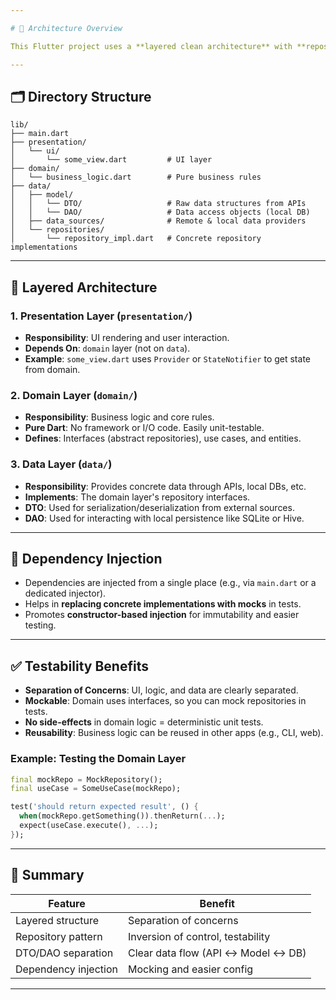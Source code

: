 ```yaml
---

# 📐 Architecture Overview

This Flutter project uses a **layered clean architecture** with **repository pattern** and **dependency injection**, making it modular, testable, and scalable.

---
```


## 🗂️ Directory Structure

```
lib/
├── main.dart
├── presentation/
│   └── ui/
│       └── some_view.dart         # UI layer
├── domain/
│   └── business_logic.dart        # Pure business rules
├── data/
│   ├── model/                      
│   │   └── DTO/                   # Raw data structures from APIs
│   │   └── DAO/                   # Data access objects (local DB)
│   ├── data_sources/              # Remote & local data providers
│   └── repositories/
│       └── repository_impl.dart   # Concrete repository implementations
```

---

## 🧱 Layered Architecture

### 1. **Presentation Layer** (`presentation/`)

* **Responsibility**: UI rendering and user interaction.
* **Depends On**: `domain` layer (not on `data`).
* **Example**: `some_view.dart` uses `Provider` or `StateNotifier` to get state from domain.

### 2. **Domain Layer** (`domain/`)

* **Responsibility**: Business logic and core rules.
* **Pure Dart**: No framework or I/O code. Easily unit-testable.
* **Defines**: Interfaces (abstract repositories), use cases, and entities.

### 3. **Data Layer** (`data/`)

* **Responsibility**: Provides concrete data through APIs, local DBs, etc.
* **Implements**: The domain layer's repository interfaces.
* **DTO**: Used for serialization/deserialization from external sources.
* **DAO**: Used for interacting with local persistence like SQLite or Hive.

---

## 💉 Dependency Injection

* Dependencies are injected from a single place (e.g., via `main.dart` or a dedicated injector).
* Helps in **replacing concrete implementations with mocks** in tests.
* Promotes **constructor-based injection** for immutability and easier testing.

---

## ✅ Testability Benefits

* **Separation of Concerns**: UI, logic, and data are clearly separated.
* **Mockable**: Domain uses interfaces, so you can mock repositories in tests.
* **No side-effects** in domain logic = deterministic unit tests.
* **Reusability**: Business logic can be reused in other apps (e.g., CLI, web).

### Example: Testing the Domain Layer

```dart
final mockRepo = MockRepository();
final useCase = SomeUseCase(mockRepo);

test('should return expected result', () {
  when(mockRepo.getSomething()).thenReturn(...);
  expect(useCase.execute(), ...);
});
```

---

## 🚀 Summary

| Feature              | Benefit                              |
| -------------------- | ------------------------------------ |
| Layered structure    | Separation of concerns               |
| Repository pattern   | Inversion of control, testability    |
| DTO/DAO separation   | Clear data flow (API ↔️ Model ↔️ DB) |
| Dependency injection | Mocking and easier config            |

---
